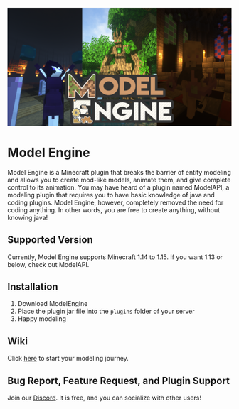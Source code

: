 ![Alt](/ModelEngineBanner.png )
# Model Engine
Model Engine is a Minecraft plugin that breaks the barrier of entity modeling and allows you to create mod-like models, animate them, and give complete control to its animation. You may have heard of a plugin named ModelAPI, a modeling plugin that requires you to have basic knowledge of java and coding plugins. Model Engine, however, completely removed the need for coding anything. In other words, you are free to create anything, without knowing java!

## Supported Version
Currently, Model Engine supports Minecraft 1.14 to 1.15. If you want 1.13 or below, check out ModelAPI.

## Installation
1. Download ModelEngine
2. Place the plugin jar file into the `plugins` folder of your server
3. Happy modeling

## Wiki
Click [here](https://github.com/Ticxo/Model-Engine/wiki) to start your modeling journey.

## Bug Report, Feature Request, and Plugin Support
Join our [Discord](https://discord.gg/kngdsQT). It is free, and you can socialize with other users!
